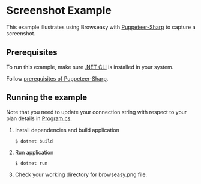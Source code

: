 # Screenshot Example
This example illustrates using Browseasy with [Puppeteer-Sharp](https://github.com/hardkoded/puppeteer-sharp) to capture a screenshot.

## Prerequisites
To run this example, make sure [.NET CLI](https://docs.microsoft.com/en-us/dotnet/core/tools/) is installed in your system. 

Follow [prerequisites of Puppeteer-Sharp](https://github.com/hardkoded/puppeteer-sharp#prerequisites).

## Running the example
Note that you need to update your connection string with respect to your plan details in [Program.cs](./Program.cs). 
1. Install dependencies and build application
    ```
    $ dotnet build
    ```
2. Run application
    ```
    $ dotnet run
    ```
3. Check your working directory for browseasy.png file.